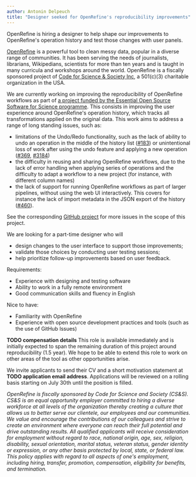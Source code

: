 ```yaml
---
author: Antonin Delpeuch
title: "Designer seeked for OpenRefine's reproducibility improvements"
---
```


OpenRefine is hiring a designer to help shape our improvements to OpenRefine's operation history and test those changes with user panels.
<!--truncate-->

[OpenRefine](https://openrefine.org/) is a powerful tool to clean messy data, popular in a diverse range of communities. It has been serving the needs of journalists, librarians, Wikipedians, scientists for more than ten years and is taught in many curricula and workshops around the world. OpenRefine is a fiscally sponsored project of [Code for Science & Society Inc](https://codeforscience.org/), a 501(c)(3) charitable organization in the USA.

We are currently working on improving the reproducibility of OpenRefine workflows as part of [a project funded by the Essential Open Source Software for Science programme](https://chanzuckerberg.com/eoss/proposals/improving-openrefines-reproducibility/).
This consists in improving the user experience around OpenRefine's operation history, which tracks all transformations applied on the original data. This work aims to address a range of long standing issues, such as:
- limitations of the Undo/Redo functionality, such as the lack of ability to undo an operation in the middle of the history list ([#183](https://github.com/OpenRefine/OpenRefine/issues/183)) or unintentional loss of work after using the undo feature and
  applying a new operation ([#369](https://github.com/OpenRefine/OpenRefine/issues/369), [#3184](https://github.com/OpenRefine/OpenRefine/issues/3184))
- the difficulty in reusing and sharing OpenRefine workflows, due to the lack of error handling when applying series of operations and the difficulty to adapt a workflow to a new project (for instance, with different column names)
- the lack of support for running OpenRefine workflows as part of larger pipelines, without using the web UI interactively. This covers for instance the lack of import metadata in the JSON export of the history
  ([#460](https://github.com/OpenRefine/OpenRefine/issues/460)).

See the corresponding [GitHub project](https://github.com/orgs/OpenRefine/projects/6) for more issues in the scope of this project.

We are looking for a part-time designer who will
* design changes to the user interface to support those improvements;
* validate those choices by conducting user testing sessions;
* help prioritize follow-up improvements based on user feedback.

Requirements: 
* Experience with designing and testing software
* Ability to work in a fully remote environment
* Good communication skills and fluency in English

Nice to have:
* Familiarity with OpenRefine
* Experience with open source development practices and tools (such as the use of GitHub Issues)

**TODO compensation details**
This role is available immediately and is initially expected to span the remaining duration of this project around reproducibility (1.5 year). We hope to be able to extend this role to work on other areas of the tool as other opportunities arise.

We invite applicants to send their CV and a short motivation statement at **TODO application email address**. Applications will be reviewed on a rolling basis starting on July 30th until the position is filled.

*OpenRefine is fiscally sponsored by Code for Science and Society (CS&S). CS&S is an equal opportunity employer committed to hiring a diverse workforce at all levels of the organization thereby creating a culture that allows us to better serve our clientele, our employees and our communities. We value and encourage the contributions of our colleagues and strive to create an environment where everyone can reach their full potential and drive outstanding results. All qualified applicants will receive consideration for employment without regard to race, national origin, age, sex, religion, disability, sexual orientation, marital status, veteran status, gender identity or expression, or any other basis protected by local, state, or federal law. This policy applies with regard to all aspects of one's employment, including hiring, transfer, promotion, compensation, eligibility for benefits, and termination.*

